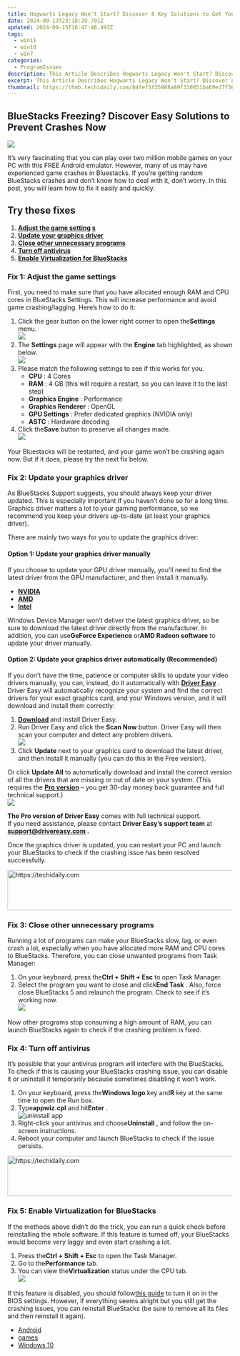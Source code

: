 ```yaml
---
title: Hogwarts Legacy Won't Start? Discover 8 Key Solutions to Get You Gaming Again
date: 2024-09-13T23:18:29.791Z
updated: 2024-09-15T16:47:46.493Z
tags:
  - win11
  - win10
  - win7
categories:
  - ProgramIssues
description: This Article Describes Hogwarts Legacy Won't Start? Discover 8 Key Solutions to Get You Gaming Again
excerpt: This Article Describes Hogwarts Legacy Won't Start? Discover 8 Key Solutions to Get You Gaming Again
thumbnail: https://thmb.techidaily.com/84fef5f35988a89f310851ba69e27f36f222e4900085b075caa3fb4e05a962a8.jpg
---
```


## BlueStacks Freezing? Discover Easy Solutions to Prevent Crashes Now

![](https://images.drivereasy.com/wp-content/uploads/2021/12/bluestacks.png)

 It’s very fascinating that you can play over two million mobile games on your PC with this FREE Android emulator. However, many of us may have experienced game crashes in Bluestacks. If you’re getting random BlueStacks crashes and don’t know how to deal with it, don’t worry. In this post, you will learn how to fix it easily and quickly.

## Try these fixes

1. **[Adjust the game setting](https://tools.techidaily.com/drivereasy/download/) [s](https://tools.techidaily.com/drivereasy/download/)**
2. **[Update your graphics driver](https://tools.techidaily.com/drivereasy/download/)**
3. **[Close other unnecessary programs](https://tools.techidaily.com/drivereasy/download/)**
4. **[Turn off antivirus](https://tools.techidaily.com/drivereasy/download/)**
5. **[Enable Virtualization for BlueStacks](https://tools.techidaily.com/drivereasy/download/)**

### Fix 1: Adjust the game settings

 First, you need to make sure that you have allocated enough RAM and CPU cores in BlueStacks Settings. This will increase performance and avoid game crashing/lagging. Here’s how to do it:

1. Click the gear button on the lower right corner to open the**Settings** menu.  
![](https://images.drivereasy.com/wp-content/uploads/2021/03/settings.jpg)
2. The **Settings**  page will appear with the **Engine** tab highlighted, as shown below.  
![](https://images.drivereasy.com/wp-content/uploads/2021/03/settings-engine.jpg)
3. Please match the following settings to see if this works for you.  
   * **CPU** : 4 Cores  
   * **RAM** : 4 GB (this will require a restart, so you can leave it to the last step)  
   * **Graphics Engine** : Performance  
   * **Graphics Renderer** : OpenGL  
   * **GPU Settings** : Prefer dedicated graphics (NVIDIA only)  
   * **ASTC** : Hardware decoding
4. Click the**Save** button to preserve all changes made.  
![](https://images.drivereasy.com/wp-content/uploads/2021/03/save-changes.jpg)

 Your Bluestacks will be restarted, and your game won’t be crashing again now. But if it does, please try the next fix below.

### Fix 2: Update your graphics driver

 As BlueStacks Support suggests, you should always keep your driver updated. This is especially important if you haven’t done so for a long time. Graphics driver matters a lot to your gaming performance, so we recommend you keep your drivers up-to-date (at least your graphics driver).

There are mainly two ways for you to update the graphics driver:

#### Option 1: Update your graphics driver manually

 If you choose to update your GPU driver manually, you’ll need to find the latest driver from the GPU manufacturer, and then install it manually.

* [**NVIDIA**](https://tools.techidaily.com/drivereasy/download/)
* **[AMD](https://www.amd.com/en/support)**
* **[Intel](https://downloadcenter.intel.com/product/80939/Graphics)**

 Windows Device Manager won’t deliver the latest graphics driver, so be sure to download the latest driver directly from the manufacturer. In addition, you can use**GeForce Experience** or**AMD Radeon software** to update your driver manually.

#### Option 2: Update your graphics driver automatically (Recommended)

 If you don’t have the time, patience or computer skills to update your video drivers manually, you can, instead, do it automatically with **[](https://tools.techidaily.com/drivereasy/download/) [Driver Easy](https://tools.techidaily.com/drivereasy/download/)**  . Driver Easy will automatically recognize your system and find the correct drivers for your exact graphics card, and your Windows version, and it will download and install them correctly:

1. **[Download](https://tools.techidaily.com/drivereasy/download/) [](https://tools.techidaily.com/drivereasy/download/)**  and install Driver Easy.
2. Run Driver Easy and click the **Scan Now** button. Driver Easy will then scan your computer and detect any problem drivers.  
![](https://images.drivereasy.com/wp-content/uploads/2021/03/scan.png)
3. Click **Update** next to your graphics card to download the latest driver, and then install it manually (you can do this in the Free version).  

 Or click **Update All**  to automatically download and install the correct version of all the drivers that are missing or out of date on your system. (This requires the **[Pro version](https://tools.techidaily.com/drivereasy/download/)**  – you get 30-day money back guarantee and full technical support.)  
![](https://images.drivereasy.com/wp-content/uploads/2020/08/3080.jpg)

**The Pro version of Driver Easy** comes with full technical support.  
 If you need assistance, please contact **Driver Easy’s support team** at **[support@drivereasy.com](https://tools.techidaily.com/drivereasy/download/) .**

 Once the graphics driver is updated, you can restart your PC and launch your BlueStacks to check if the crashing issue has been resolved successfully.

<!-- affiliate ads begin -->
<a href="https://appsumo.8odi.net/c/5597632/2118315/7443" target="_top" id="2118315">
  <img src="//a.impactradius-go.com/display-ad/7443-2118315" border="0" alt="https://techidaily.com" width="728" height="90"/>
</a>
<img height="0" width="0" src="https://appsumo.8odi.net/i/5597632/2118315/7443" style="position:absolute;visibility:hidden;" border="0" />
<!-- affiliate ads end -->

### Fix 3: Close other unnecessary programs

 Running a lot of programs can make your BlueStacks slow, lag, or even crash a lot, especially when you have allocated more RAM and CPU cores to BlueStacks. Therefore, you can close unwanted programs from Task Manager:

1. On your keyboard, press the**Ctrl + Shift + Esc** to open Task Manager.
2. Select the program you want to close and click**End Task** . Also, force close BlueStacks 5 and relaunch the program. Check to see if it’s working now.  
![](https://images.drivereasy.com/wp-content/uploads/2021/03/end-task.jpg)

 Now other programs stop consuming a high amount of RAM, you can launch BlueStacks again to check if the crashing problem is fixed.

### Fix 4: Turn off antivirus

 It’s possible that your antivirus program will interfere with the BlueStacks. To check if this is causing your BlueStacks crashing issue, you can disable it or uninstall it temporarily because sometimes disabling it won’t work.

1. On your keyboard, press the**Windows logo** key and**R** key at the same time to open the Run box.
2. Type**appwiz.cpl** and hit**Enter** .  
![uninstall app](https://images.drivereasy.com/wp-content/uploads/2021/01/appwiz.cpl_.jpg)
3. Right-click your antivirus and choose**Uninstall** , and follow the on-screen instructions.
4. Reboot your computer and launch BlueStacks to check if the issue persists.

<!-- affiliate ads begin -->
<a href="https://ephamedtechinc.pxf.io/c/5597632/2137213/26400" target="_top" id="2137213">
  <img src="//a.impactradius-go.com/display-ad/26400-2137213" border="0" alt="https://techidaily.com" width="728" height="90"/>
</a>
<img height="0" width="0" src="https://ephamedtechinc.pxf.io/i/5597632/2137213/26400" style="position:absolute;visibility:hidden;" border="0" />
<!-- affiliate ads end -->

### Fix 5: Enable Virtualization for BlueStacks

 If the methods above didn’t do the trick, you can run a quick check before reinstalling the whole software. If this feature is turned off, your BlueStacks would become very laggy and even start crashing a lot.

1. Press the**Ctrl + Shift + Esc** to open the Task Manager.
2. Go to the**Performance** tab.
3. You can view the**Virtualization** status under the CPU tab.  
![](https://images.drivereasy.com/wp-content/uploads/2021/03/on.jpg)

 If this feature is disabled, you should follow[this guide](https://support.bluestacks.com/hc/en-us/articles/115003174386) to turn it on in the BIOS settings. However, if everything seems alright but you still get the crashing issues, you can reinstall BlueStacks (be sure to remove all its files and then reinstall it again).

* [Android](https://tools.techidaily.com/drivereasy/download/)
* [games](https://tools.techidaily.com/drivereasy/download/)
* [Windows 10](https://tools.techidaily.com/drivereasy/download/)

<ins class="adsbygoogle"
     style="display:block"
     data-ad-format="autorelaxed"
     data-ad-client="ca-pub-7571918770474297"
     data-ad-slot="1223367746"></ins>

<ins class="adsbygoogle"
     style="display:block"
     data-ad-client="ca-pub-7571918770474297"
     data-ad-slot="8358498916"
     data-ad-format="auto"
     data-full-width-responsive="true"></ins>



